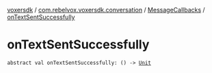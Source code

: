 [voxersdk](../../index.md) / [com.rebelvox.voxersdk.conversation](../index.md) / [MessageCallbacks](index.md) / [onTextSentSuccessfully](./on-text-sent-successfully.md)

# onTextSentSuccessfully

`abstract val onTextSentSuccessfully: () -> `[`Unit`](https://kotlinlang.org/api/latest/jvm/stdlib/kotlin/-unit/index.html)
